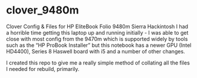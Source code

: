 # clover_9480m
Clover Config & Files for HP EliteBook Folio 9480m Sierra Hackintosh
I had a horrible time getting this laptop up and running initially - I was able to get close with most config from the 9470m which is supported widely by tools such as the “HP ProBook Installer” but this notebook has a newer GPU (Intel HD4400), Series 8 Haswell board with i5 and a number of other changes.

I created this repo to give me a really simple method of collating all the files I needed for rebuild, primarily.